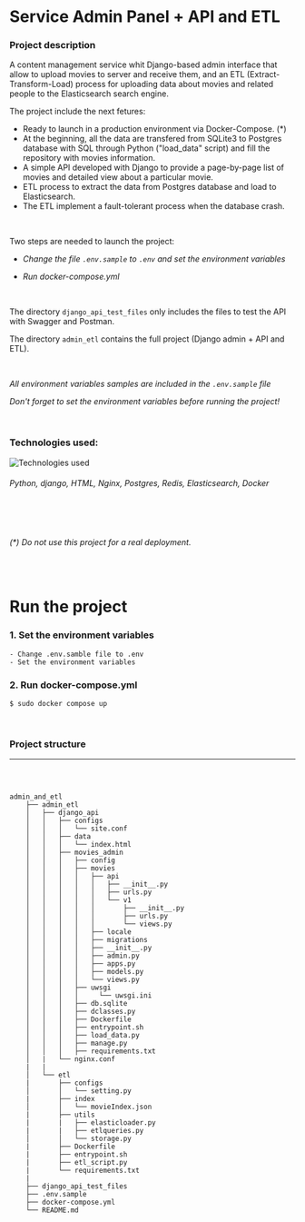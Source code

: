 # Service Admin Panel + API and ETL

### Project description

A content management service whit Django-based admin interface that allow to upload movies to server and receive them, and an
ETL (Extract-Transform-Load) process for uploading data about movies and related people to the Elasticsearch search engine. 

The project include the next fetures:
- Ready to launch in a production environment via Docker-Compose. (*) 
- At the beginning, all the data are transfered from SQLite3 to Postgres database with SQL through Python ("load_data" script) and fill the repository with movies information.
- A simple API developed with Django to provide a page-by-page list of movies and detailed view about a particular movie.
- ETL process to extract the data from Postgres database and load to Elasticsearch.
- The ETL implement a fault-tolerant process when the database crash.

<br>

Two steps are needed to launch the project:

- *Change the file `.env.sample` to `.env` and set the environment variables* 

- *Run docker-compose.yml*

<br>

The directory `django_api_test_files` only includes the files to test the API with Swagger and Postman. 

The directory `admin_etl` contains the full project (Django admin + API and ETL).

<br>


*All environment variables samples are included in the `.env.sample` file*

*Don't forget to set the environment variables before running the project!*


<br>

### Technologies used:

![Technologies used](https://skillicons.dev/icons?i=python,django,html,nginx,postgres,redis,elasticsearch,docker)

###### Python, django, HTML, Nginx, Postgres, Redis, Elasticsearch, Docker

<br><br>

###### (*) *Do not use this project for a real deployment*.

<br>

# Run the project


### 1. Set the environment variables 

```
- Change .env.samble file to .env
- Set the environment variables
```

### 2. Run docker-compose.yml 

```
$ sudo docker compose up 
```

<br>

### Project structure
----

<br>

```

admin_and_etl
    ├── admin_etl
    │   ├── django_api
    │   │   ├── configs
    │   │   │   └── site.conf
    │   │   ├── data
    │   │   │   └── index.html
    │   │   ├── movies_admin
    │   │   │   ├── config
    │   │   │   ├── movies
    │   │   │   │   ├── api
    │   │   │   │   │   ├── __init__.py
    │   │   │   │   │   ├── urls.py
    │   │   │   │   │   └── v1
    │   │   │   │   │       ├── __init__.py
    │   │   │   │   │       ├── urls.py
    │   │   │   │   │       └── views.py
    │   │   │   │   ├── locale
    │   │   │   │   ├── migrations
    │   │   │   │   ├── __init__.py
    │   │   │   │   ├── admin.py
    │   │   │   │   ├── apps.py
    │   │   │   │   ├── models.py
    │   │   │   │   └── views.py
    │   │   │   ├── uwsgi
    │   │   │   │     └── uwsgi.ini
    │   │   │   ├── db.sqlite
    │   │   │   ├── dclasses.py
    │   │   │   ├── Dockerfile
    │   │   │   ├── entrypoint.sh
    │   │   │   ├── load_data.py
    │   │   │   ├── manage.py
    │   │   │   ├── requirements.txt
    │   |   └── nginx.conf
    |   |
    │   └── etl
    |       ├── configs
    │       │   └── setting.py
    |       ├── index
    │       │   └── movieIndex.json
    |       ├── utils
    |       |   ├── elasticloader.py
    |       |   ├── etlqueries.py
    │       │   └── storage.py
    |       ├── Dockerfile
    |       ├── entrypoint.sh
    |       ├── etl_script.py
    |       └── requirements.txt
    |    
    ├── django_api_test_files
    ├── .env.sample
    ├── docker-compose.yml
    └── README.md


```
